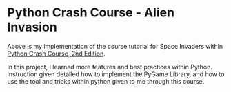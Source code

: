 # Python Crash Course - Alien Invasion

Above is my implementation of the course tutorial for Space Invaders within [Python Crash Course, 2nd Edition](https://www.amazon.com/Python-Crash-Course-2nd-Edition/dp/1593279280). 

In this project, I learned more features and best practices within Python. Instruction given detailed how to implement the PyGame Library, and how to use the tool and tricks within python given to me through this course. 
